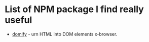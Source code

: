 # List of NPM package I find really useful
- [domify](https://www.npmjs.com/package/domify) - urn HTML into DOM elements x-browser.